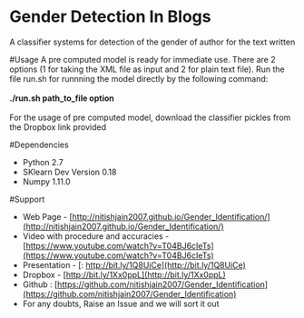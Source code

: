 # Gender Detection In Blogs
A classifier systems for detection of the gender of author for the text written 

#Usage
A pre computed model is ready for immediate use. There are 2 options (1 for taking the XML file as input and 2 for plain text file). Run the file run.sh for runnning the model directly by the following command:<br><br>**./run.sh path_to_file option**
<br><br>For the usage of pre computed model, download the classifier pickles from the Dropbox link provided

#Dependencies
* Python 2.7  
* SKlearn Dev Version 0.18
* Numpy 1.11.0

#Support
* Web Page - [http://nitishjain2007.github.io/Gender_Identification/](http://nitishjain2007.github.io/Gender_Identification/)
* Video with procedure and accuracies - [https://www.youtube.com/watch?v=T04BJ6cIeTs](https://www.youtube.com/watch?v=T04BJ6cIeTs)
* Presentation - [: http://bit.ly/1Q8UiCe](http://bit.ly/1Q8UiCe)
* Dropbox - [http://bit.ly/1Xx0ppL](http://bit.ly/1Xx0ppL)	
* Github : [https://github.com/nitishjain2007/Gender_Identification](https://github.com/nitishjain2007/Gender_Identification)
* For any doubts, Raise an Issue and we will sort it out
